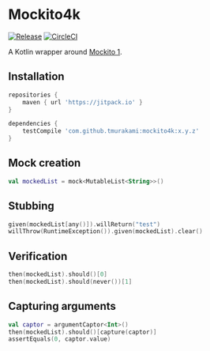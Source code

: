 # Mockito4k

[![Release](https://jitpack.io/v/tmurakami/mockito4k.svg)](https://jitpack.io/#tmurakami/mockito4k)
[![CircleCI](https://circleci.com/gh/tmurakami/mockito4k.svg?style=shield&circle-token=b6013808a25875faa3e6dd253e6c5eb7ee447f9d)](https://circleci.com/gh/tmurakami/mockito4k)

A Kotlin wrapper around [Mockito 1](https://github.com/mockito/mockito).

## Installation

```groovy
repositories {
    maven { url 'https://jitpack.io' }
}

dependencies {
    testCompile 'com.github.tmurakami:mockito4k:x.y.z'
}
```

## Mock creation

```kotlin
val mockedList = mock<MutableList<String>>()
```

## Stubbing

```kotlin
given(mockedList[any()]).willReturn("test")
willThrow(RuntimeException()).given(mockedList).clear()
```

## Verification

```kotlin
then(mockedList).should()[0]
then(mockedList).should(never())[1]
```

## Capturing arguments

```kotlin
val captor = argumentCaptor<Int>()
then(mockedList).should()[capture(captor)]
assertEquals(0, captor.value)
```

